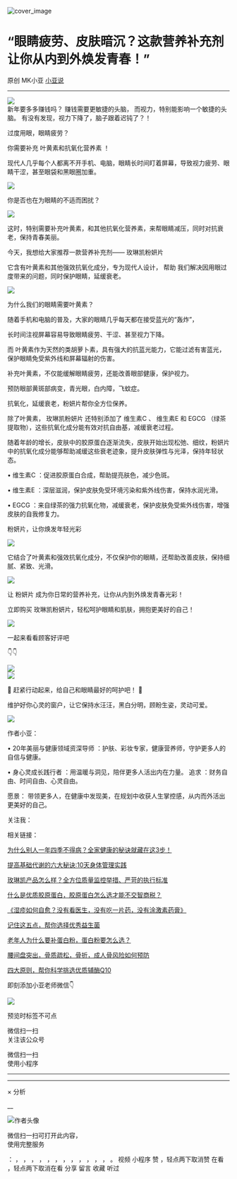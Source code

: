 ![cover_image](https://mmbiz.qpic.cn/mmbiz_jpg/A8SKDch4cJHA7xwAC9RrBWTibI3UrMslnANiaWgDjRvaJulQvgR8tIicMjc1XInibS58AkvFgU4OIQsRFUlfNOeAhw/0?wx_fmt=jpeg)

#  “眼睛疲劳、皮肤暗沉？这款营养补充剂让你从内到外焕发青春！”

原创  MK小亚  [ 小亚说 ](javascript:void\(0\);)

__ _ _ _ _

![](https://mmbiz.qpic.cn/mmbiz_jpg/A8SKDch4cJHA7xwAC9RrBWTibI3UrMslno4MGcMrWjMC41W7MYuqfNZm6ibYAJ9SgmrwlWzpk81J2DvCYD2cAlPw/640?wx_fmt=jpeg)  
新年要多多赚钱吗？  赚钱需要更敏捷的头脑，  而视力，特别能影响一个敏捷的头脑。  有没有发现，视力下降了，脑子跟着迟钝了？！  

过度用眼，眼睛疲劳？

你需要补充  叶黄素和抗氧化营养素  ！

  

现代人几乎每个人都离不开手机、电脑，眼睛长时间盯着屏幕，导致视力疲劳、眼睛干涩，甚至眼袋和黑眼圈加重。

  

  

![](https://mmbiz.qpic.cn/mmbiz_jpg/A8SKDch4cJHA7xwAC9RrBWTibI3UrMslnmrtibjw4wyxibjjgJTP78AVj5vXd3JOFVNLUC0tiafodYcU6hT3bwxWpQ/640?wx_fmt=jpeg)

  

你是否也在为眼睛的不适而困扰？

  

  

![](https://mmbiz.qpic.cn/mmbiz_jpg/A8SKDch4cJHA7xwAC9RrBWTibI3UrMslnHN5qhJiaeh3uMwgTKzPicicqWphO23trZOt6Zb2ucRZ48cXdPBK7GhNow/640?wx_fmt=jpeg)

  

这时，特别需要补充叶黄素，和其他抗氧化营养素，来帮眼睛减压，同时对抗衰老，保持青春美丽。

  

今天，我想给大家推荐一款营养补充剂——  玫琳凯粉妍片

它含有叶黄素和其他强效抗氧化成分，专为现代人设计，  帮助  我们解决因用眼过度带来的问题，同时保护眼睛，延缓衰老。

  

  

![](https://mmbiz.qpic.cn/mmbiz_jpg/A8SKDch4cJHA7xwAC9RrBWTibI3UrMslnWgaXCsK1ycgSq9FDY59BtMoEaXJibXnics6Rj3J9VbR9SayhX0uOGOAw/640?wx_fmt=jpeg)

  

  

为什么我们的眼睛需要叶黄素？

  

随着手机和电脑的普及，大家的眼睛几乎每天都在接受蓝光的“轰炸”，

长时间注视屏幕容易导致眼睛疲劳、干涩、甚至视力下降。

  

而  叶黄素作为天然的类胡萝卜素，具有强大的抗蓝光能力，它能过滤有害蓝光，保护眼睛免受紫外线和屏幕辐射的伤害。

  

补充叶黄素，不仅能缓解眼睛疲劳，还能改善眼部健康，保护视力。

预防眼部黄斑部病变，青光眼，白内障，飞蚊症。

  

抗氧化，延缓衰老，粉妍片帮你全方位保养。

  

除了叶黄素，  玫琳凯粉妍片  还特别添加了  维生素C  、  维生素E  和  EGCG
（绿茶提取物），这些抗氧化成分能有效对抗自由基，减缓衰老过程。

  

随着年龄的增长，皮肤中的胶原蛋白逐渐流失，皮肤开始出现松弛、细纹，粉妍片中的抗氧化成分能够帮助减缓这些衰老迹象，提升皮肤弹性与光泽，保持年轻状态。

  

•  维生素C  ：促进胶原蛋白合成，帮助提亮肤色，减少色斑。

  

•  维生素E  ：深层滋润，保护皮肤免受环境污染和紫外线伤害，保持水润光滑。

  

•  EGCG  ：来自绿茶的强力抗氧化物，减缓衰老，保护皮肤免受紫外线伤害，增强皮肤的自我修复力。

  

粉妍片，让你焕发年轻光彩

  

![](https://mmbiz.qpic.cn/mmbiz_jpg/A8SKDch4cJHA7xwAC9RrBWTibI3UrMslnTmCRktFD9FMibjibdtbiayHHHibkMmk5ArZwwgRfhoOIPehOkOWzVdZksA/640?wx_fmt=jpeg)

  

  

它结合了叶黄素和强效抗氧化成分，不仅保护你的眼睛，还帮助改善皮肤，保持细腻、紧致、光滑。  

  

  

![](https://mmbiz.qpic.cn/mmbiz_jpg/A8SKDch4cJHA7xwAC9RrBWTibI3UrMslnBd1ic0echicAGdmtXpxqOK8JLnyibWf62MGoloTSaGEqKpFsqzwPXM0yw/640?wx_fmt=jpeg)

  

  

让  粉妍片  成为你日常的营养补充，让你从内到外焕发青春光彩！

  

  

立即购买  玫琳凯粉妍片，轻松呵护眼睛和肌肤，拥抱更美好的自己！

  

![](https://mmbiz.qpic.cn/mmbiz_jpg/A8SKDch4cJHA7xwAC9RrBWTibI3UrMslnJ3bR9AtZaLzicM2U3ztfprBY9UNriaybhsSaqqlSP7IfFgpV2iaL6O0Vw/640?wx_fmt=jpeg)  
  

一起来看看顾客好评吧

  

👇👇

  

![](https://mmbiz.qpic.cn/mmbiz_jpg/A8SKDch4cJHA7xwAC9RrBWTibI3UrMslnbFSHM6koVL7JcCfB5n1hPXBBQE8hXF3uicnkcpMdsLeckW908AliadWQ/640?wx_fmt=jpeg)  
![](https://mmbiz.qpic.cn/mmbiz_jpg/A8SKDch4cJHA7xwAC9RrBWTibI3UrMslnrgsno5ggx8vYocQh9HAmpx2JJtTu2CboxibkleA5XZdETr1MPSn8KAA/640?wx_fmt=jpeg)  

🌟  赶紧行动起来，给自己和眼睛最好的呵护吧！  🌟

维护好你心灵的窗户，让它保持水汪汪，黑白分明，顾盼生姿，灵动可爱。

  

![](https://mmbiz.qpic.cn/mmbiz_jpg/A8SKDch4cJHA7xwAC9RrBWTibI3UrMslntFJib18eoo53JicrryV3aceAuAvwlYpVgoVwWYEEz8Vv4PicibO6O1HqaQ/640?wx_fmt=jpeg)

  

  

  

作者小亚：

•  20年美丽与健康领域资深导师  ：护肤、彩妆专家，健康营养师，守护更多人的自信与健康。

•  身心灵成长践行者  ：用温暖与洞见，陪伴更多人活出内在力量。  追求  ：财务自由、时间自由、心灵自由。

愿景：  带领更多人，在健康中发现美，在规划中收获人生掌控感，从内而外活出更美好的自己。

  

关注我：

  

相关链接：

[ 为什么别人一年四季不得病？全家健康的秘诀就藏在这3步！
](https://mp.weixin.qq.com/s?__biz=MzUxNDAwNTk0MQ==&mid=2247486004&idx=1&sn=2f518794cca7317668571f57ea979256&scene=21#wechat_redirect)  

[ 提高基础代谢的六大秘诀:10天身体管理实践
](https://mp.weixin.qq.com/s?__biz=MzUxNDAwNTk0MQ==&mid=2247485939&idx=1&sn=3845b65198b6402fb0dc580a8e27d882&scene=21#wechat_redirect)  

[ 玫琳凯产品怎么样？全方位质量监控举措、严苛的执行标准
](https://mp.weixin.qq.com/s?__biz=MzUxNDAwNTk0MQ==&mid=2247485749&idx=3&sn=806b26f45ee75794131b8a7e66d744f9&scene=21#wechat_redirect)  

[ 什么是优质胶原蛋白，胶原蛋白怎么选才能不交智商税？
](https://mp.weixin.qq.com/s?__biz=MzUxNDAwNTk0MQ==&mid=2247485486&idx=2&sn=eb445bb0a752e76dff496628355e3af5&scene=21#wechat_redirect)  

[ 《湿疹如何自愈？没有看医生，没有吃一片药，没有涂激素药膏》
](https://mp.weixin.qq.com/s?__biz=MzUxNDAwNTk0MQ==&mid=2247485925&idx=1&sn=06ff3551e997d7c4b89a22ab281d10fc&scene=21#wechat_redirect)  

[ 记住这五点，帮你选择优秀益生菌
](https://mp.weixin.qq.com/s?__biz=MzUxNDAwNTk0MQ==&mid=2247485233&idx=1&sn=efe9ec91e7182377b80e92ccfcbbcbfe&scene=21#wechat_redirect)  

[ 老年人为什么要补蛋白粉，蛋白粉要怎么选？
](https://mp.weixin.qq.com/s?__biz=MzUxNDAwNTk0MQ==&mid=2247484820&idx=1&sn=b8f4a58f9ea612039d0fc2952ea9fb3e&scene=21#wechat_redirect)  

[ 腰间盘突出，骨质疏松，骨折，成人骨风险如何预防
](https://mp.weixin.qq.com/s?__biz=MzUxNDAwNTk0MQ==&mid=2247484926&idx=1&sn=21d233c54b8ec1810cd5083fc3b16b2d&scene=21#wechat_redirect)  

[ 四大原则，帮你科学挑选优质辅酶Q10
](https://mp.weixin.qq.com/s?__biz=MzUxNDAwNTk0MQ==&mid=2247485202&idx=2&sn=f090879b2e3c4f86c088512679746fb8&scene=21#wechat_redirect)  

  

  

即刻添加小亚老师微信👇

  

![](https://mmbiz.qpic.cn/mmbiz_jpg/A8SKDch4cJHA7xwAC9RrBWTibI3UrMslnx97wMGmWM6VAxQUIJwpzO825rJgXaMZTbicGycSxKCpXERIY6PH9hHg/640?wx_fmt=jpeg)

  

预览时标签不可点

微信扫一扫  
关注该公众号



微信扫一扫  
使用小程序

****



****



×  分析

__

![作者头像](http://mmbiz.qpic.cn/mmbiz_png/A8SKDch4cJE0KicTMyrVCx3VLqEgic5sJ1V5QeGZTibG9GLZlSCXSj5ByXNkib5PBrZVMkI41KKxgwE1K9gfypUeRg/0?wx_fmt=png)

微信扫一扫可打开此内容，  
使用完整服务

：  ，  ，  ，  ，  ，  ，  ，  ，  ，  ，  ，  ，  。  视频  小程序  赞  ，轻点两下取消赞  在看  ，轻点两下取消在看
分享  留言  收藏  听过


